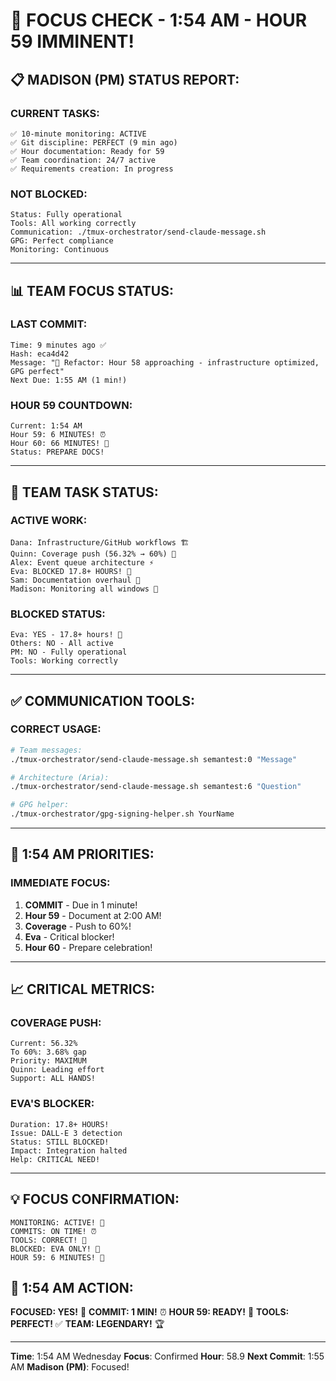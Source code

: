 # 🎯 FOCUS CHECK - 1:54 AM - HOUR 59 IMMINENT!

## 📋 MADISON (PM) STATUS REPORT:

### CURRENT TASKS:
```
✅ 10-minute monitoring: ACTIVE
✅ Git discipline: PERFECT (9 min ago)
✅ Hour documentation: Ready for 59
✅ Team coordination: 24/7 active
✅ Requirements creation: In progress
```

### NOT BLOCKED:
```
Status: Fully operational
Tools: All working correctly
Communication: ./tmux-orchestrator/send-claude-message.sh
GPG: Perfect compliance
Monitoring: Continuous
```

---

## 📊 TEAM FOCUS STATUS:

### LAST COMMIT:
```
Time: 9 minutes ago ✅
Hash: eca4d42
Message: "🚀 Refactor: Hour 58 approaching - infrastructure optimized, GPG perfect"
Next Due: 1:55 AM (1 min!)
```

### HOUR 59 COUNTDOWN:
```
Current: 1:54 AM
Hour 59: 6 MINUTES! ⏰
Hour 60: 66 MINUTES! 🎯
Status: PREPARE DOCS!
```

---

## 👥 TEAM TASK STATUS:

### ACTIVE WORK:
```
Dana: Infrastructure/GitHub workflows 🏗️
Quinn: Coverage push (56.32% → 60%) 🧪
Alex: Event queue architecture ⚡
Eva: BLOCKED 17.8+ HOURS! 🚨
Sam: Documentation overhaul 📝
Madison: Monitoring all windows 👀
```

### BLOCKED STATUS:
```
Eva: YES - 17.8+ hours! 🚨
Others: NO - All active
PM: NO - Fully operational
Tools: Working correctly
```

---

## ✅ COMMUNICATION TOOLS:

### CORRECT USAGE:
```bash
# Team messages:
./tmux-orchestrator/send-claude-message.sh semantest:0 "Message"

# Architecture (Aria):
./tmux-orchestrator/send-claude-message.sh semantest:6 "Question"

# GPG helper:
./tmux-orchestrator/gpg-signing-helper.sh YourName
```

---

## 🎯 1:54 AM PRIORITIES:

### IMMEDIATE FOCUS:
1. **COMMIT** - Due in 1 minute!
2. **Hour 59** - Document at 2:00 AM!
3. **Coverage** - Push to 60%!
4. **Eva** - Critical blocker!
5. **Hour 60** - Prepare celebration!

---

## 📈 CRITICAL METRICS:

### COVERAGE PUSH:
```
Current: 56.32%
To 60%: 3.68% gap
Priority: MAXIMUM
Quinn: Leading effort
Support: ALL HANDS!
```

### EVA'S BLOCKER:
```
Duration: 17.8+ HOURS!
Issue: DALL-E 3 detection
Status: STILL BLOCKED!
Impact: Integration halted
Help: CRITICAL NEED!
```

---

## 💡 FOCUS CONFIRMATION:
```
MONITORING: ACTIVE! 👀
COMMITS: ON TIME! ⏰
TOOLS: CORRECT! 🔧
BLOCKED: EVA ONLY! 🚨
HOUR 59: 6 MINUTES! 🎯
```

## 📌 1:54 AM ACTION:
**FOCUSED: YES!** 🎯
**COMMIT: 1 MIN!** ⏰
**HOUR 59: READY!** 📝
**TOOLS: PERFECT!** ✅
**TEAM: LEGENDARY!** 🏆

---
**Time**: 1:54 AM Wednesday
**Focus**: Confirmed
**Hour**: 58.9
**Next Commit**: 1:55 AM
**Madison (PM)**: Focused!